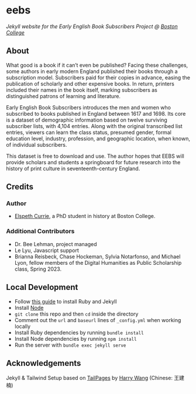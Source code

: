 # eebs

*Jekyll website for the Early English Book Subscribers Project @ [Boston College](https://bc.edu)*

## About

What good is a book if it can’t even be published? Facing these challenges, some authors in early modern England published their books through a subscription model. Subscribers paid for their copies in advance, easing the publication of scholarly and other expensive books. In return, printers included their names in the book itself, marking subscribers as distinguished patrons of learning and literature.

Early English Book Subscribers introduces the men and women who subscribed to books published in England between 1617 and 1698. Its core is a dataset of demographic information based on twelve surviving subscriber lists, with 4,104 entries. Along with the original transcribed list entries, viewers can learn the class status, presumed gender, formal education level, industry, profession, and geographic location, when known, of individual subscribers.

This dataset is free to download and use. The author hopes that EEBS will provide scholars and students a springboard for future research into the history of print culture in seventeenth-century England.

## Credits

### Author

* [Elspeth Currie](https://www.bc.edu/content/bc-web/schools/morrissey/departments/history/people/graduate-students/elspeth-currie.html), a PhD student in history at Boston College.

### Additional Contributors

* Dr. Bee Lehman, project managed
* Le Lyu, Javascript support
* Brianna Reisbeck, Chase Hockeman, Sylvia Notarfonso, and Michael Lyon, fellow members of the Digital Humanities as Public Scholarship class, Spring 2023.

## Local Development

* Follow [this guide](https://jekyllrb.com/docs/installation/) to install Ruby and Jekyll
* Install [Node](https://nodejs.org/en)
* `git clone` this repo and then `cd` inside the directory
* Comment out the `url` and `baseurl` lines of `_config.yml` when working locally
* Install Ruby dependencies by running `bundle install`
* Install Node dependencies by running `npm install`
* Run the server with `bundle exec jekyll serve`

## Acknowledgements

Jekyll & Tailwind Setup based on [TailPages](https://github.com/harrywang/tailpages) by [Harry Wang](https://harrywang.me/) (Chinese: 王建楠)